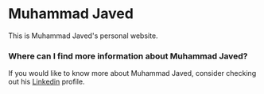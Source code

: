 # Muhammad Javed
This is Muhammad Javed's personal website.

### Where can I find more information about Muhammad Javed?
If you would like to know more about Muhammad Javed, consider checking out his [Linkedin](https://www.linkedin.com/in/mjaved438) profile.
